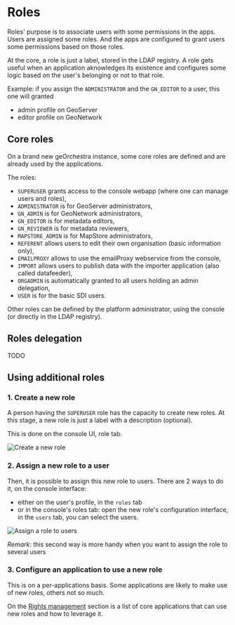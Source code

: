 # Roles

Roles' purpose is to associate users with some permissions in the apps. Users are assigned some roles. And the apps are configured to grant users some permissions based on those roles.

At the core, a role is just a label, stored in the LDAP registry. A role gets useful when an application aknowledges its existence and configures some logic based on the user's belonging or not to that role.

Example: if you assign the `ADMINISTRATOR` and the `GN_EDITOR` to a user, this one will granted
- admin profile on GeoServer
- editor profile on GeoNetwork

## Core roles
On a brand new geOrchestra instance, some core roles are defined and are already used by the applications.

The roles:

 * ```SUPERUSER``` grants access to the console webapp (where one can manage users and roles),
 * ```ADMINISTRATOR``` is for GeoServer administrators,
 * ```GN_ADMIN``` is for GeoNetwork administrators,
 * ```GN_EDITOR``` is for metadata editors,
 * ```GN_REVIEWER``` is for metadata reviewers,
 * ```MAPSTORE_ADMIN``` is for MapStore administrators,
 * ```REFERENT``` allows users to edit their own organisation (basic information only),
 * ```EMAILPROXY``` allows to use the emailProxy webservice from the console,
 * ```IMPORT``` allows users to publish data with the importer application (also called datafeeder),
 * ```ORGADMIN``` is automatically granted to all users holding an admin delegation,
 * ```USER``` is for the basic SDI users.

Other roles can be defined by the platform administrator, using the console (or directly in the LDAP registry).

## Roles delegation
TODO

## Using additional roles

### 1. Create a new role

A person having the `SUPERUSER` role has the capacity to create new roles. At this stage, a new role is just a label with a description (optional).

This is done on the console UI, role tab.

![Create a new role](images/create-new-role.jpg)

### 2. Assign a new role to a user

Then, it is possible to assign this new role to users. There are 2 ways to do it, on the console interface: 

- either on the user's profile, in the `roles` tab
- or in the console's roles tab: open the new role's configuration interface, in the `users` tab, you can select the users.

![Assign a role to users](images/add-users-to-role.jpg)

*Remark*: this second way is more handy when you want to assign the role to several users

### 3. Configure an application to use a new role

This is on a per-applications basis. Some applications are likely to make use of new roles, others not so much.

On the [Rights management](../rights_management/index.md) section is a list of core applications that can use new roles and how to leverage it.

